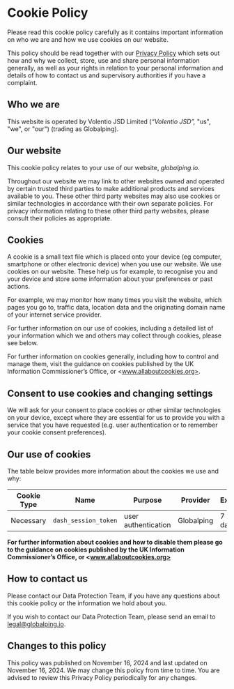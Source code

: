 # Cookie Policy

Please read this cookie policy carefully as it contains important information on who we are and how we use cookies on our website.

This policy should be read together with our [Privacy Policy](https://globalping.io/terms/privacy-policy) which sets out how and why we collect, store, use and share personal information generally, as well as your rights in relation to your personal information and details of how to contact us and supervisory authorities if you have a complaint.

## Who we are

This website is operated by Volentio JSD Limited (_“Volentio JSD”,_ "us", "we", or "our") (trading as Globalping).

## Our website

This cookie policy relates to your use of our website, _globalping.io._

Throughout our website we may link to other websites owned and operated by certain trusted third parties to make additional products and services available to you. These other third party websites may also use cookies or similar technologies in accordance with their own separate policies. For privacy information relating to these other third party websites, please consult their policies as appropriate.

## Cookies

A cookie is a small text file which is placed onto your device (eg computer, smartphone or other electronic device) when you use our website. We use cookies on our website. These help us for example, to recognise you and your device and store some information about your preferences or past actions.

For example, we may monitor how many times you visit the website, which pages you go to, traffic data, location data and the originating domain name of your internet service provider.

For further information on our use of cookies, including a detailed list of your information which we and others may collect through cookies, please see below.

For further information on cookies generally, including how to control and manage them, visit the guidance on cookies published by the UK Information Commissioner’s Office, or <www.allaboutcookies.org>.

## Consent to use cookies and changing settings

We will ask for your consent to place cookies or other similar technologies on your device, except where they are essential for us to provide you with a service that you have requested (e.g. user authentication or to remember your cookie consent preferences).

## Our use of cookies

The table below provides more information about the cookies we use and why:

| **Cookie Type** | **Name**            | **Purpose**         | **Provider** | **Expiry** |
| --- |---------------------|---------------------|--------------|------------|
| Necessary | `dash_session_token` | user authentication | Globalping | 7 days |

**For further information about cookies and how to disable them please go to the guidance on cookies published by the UK Information Commissioner’s Office, or <www.allaboutcookies.org>**

## How to contact us

Please contact our Data Protection Team, if you have any questions about this cookie policy or the information we hold about you.

If you wish to contact our Data Protection Team, please send an email to <legal@globalping.io>.

## Changes to this policy

This policy was published on November 16, 2024 and last updated on November 16, 2024. We may change this policy from time to time. You are advised to review this Privacy Policy periodically for any changes.
